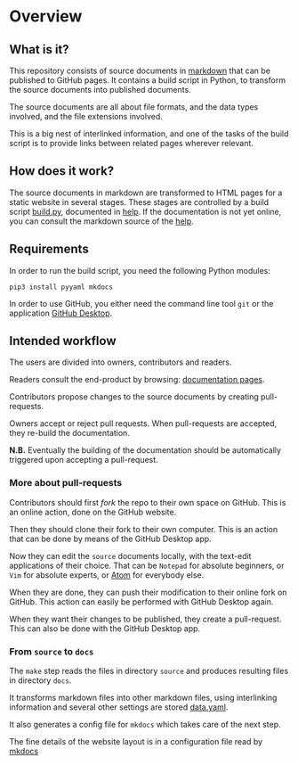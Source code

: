 # Overview

## What is it?

This repository consists of source documents in
[markdown](https://www.markdownguide.org/basic-syntax)
that can be published to GitHub pages.
It contains a build script in Python, to transform the source documents
into published documents.

The source documents are all about file formats, and the data types involved, and the
file extensions involved.

This is a big nest of interlinked information, and one of the tasks of the build script
is to provide links between related pages wherever relevant.

## How does it work?

The source documents in markdown are transformed to HTML pages for a static website
in several stages. These stages are controlled by a
build script [build.py](build.py), documented in
[help](https://dans-labs.github.io/formats/help/).
If the documentation is not yet online, you can consult the markdown
source of the [help](https://github.com/Dans-labs/formats/blob/master/source/help.md).

## Requirements

In order to run the build script, you need the following Python modules:

```
pip3 install pyyaml mkdocs
```

In order to use GitHub, you either need the command line tool `git` or
the application [GitHub Desktop](https://desktop.github.com).

## Intended workflow

The users are divided into owners, contributors and readers.

Readers consult the end-product by browsing:
[documentation pages](https://dans-labs.github.io/formats/).

Contributors propose changes to the source documents by creating pull-requests.

Owners accept or reject pull requests.
When pull-requests are accepted, they re-build the documentation.

**N.B.** Eventually the building of the documentation should be automatically
triggered upon accepting a pull-request.

### More about pull-requests

Contributors should first *fork* the repo to their own space on GitHub.
This is an online action, done on the GitHub website.

Then they should clone their fork to their own computer.
This is an action that can be done by means of the GitHub Desktop app.

Now they can edit the `source` documents locally, with the text-edit applications
of their choice. That can be `Notepad` for absolute beginners, or `Vim` for absolute
experts, or
[Atom](https://atom.io)
for everybody else.

When they are done, they can push their modification to their online fork on GitHub.
This action can easily be performed with GitHub Desktop again.

When they want their changes to be published, they create a pull-request.
This can also be done with the GitHub Desktop app.

### From `source` to `docs`

The `make` step reads the files in directory `source` and produces resulting files
in directory `docs`.

It transforms markdown files into other markdown files, using
interlinking information and several other settings are stored
[data.yaml](https://github.com/Dans-labs/formats/blob/master/source/data.yaml).

It also generates a config file for `mkdocs` which takes care of the next step.

The fine details of the website layout is in a configuration file read by 
[mkdocs](https://www.mkdocs.org)




